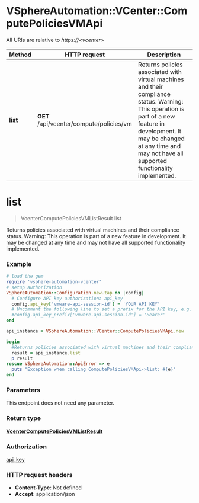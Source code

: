 # VSphereAutomation::VCenter::ComputePoliciesVMApi

All URIs are relative to *https://&lt;vcenter&gt;*

Method | HTTP request | Description
------------- | ------------- | -------------
[**list**](ComputePoliciesVMApi.md#list) | **GET** /api/vcenter/compute/policies/vm | Returns policies associated with virtual machines and their compliance status. Warning: This operation is part of a new feature in development. It may be changed at any time and may not have all supported functionality implemented.


# **list**
> VcenterComputePoliciesVMListResult list

Returns policies associated with virtual machines and their compliance status. Warning: This operation is part of a new feature in development. It may be changed at any time and may not have all supported functionality implemented.

### Example
```ruby
# load the gem
require 'vsphere-automation-vcenter'
# setup authorization
VSphereAutomation::Configuration.new.tap do |config|
  # Configure API key authorization: api_key
  config.api_key['vmware-api-session-id'] = 'YOUR API KEY'
  # Uncomment the following line to set a prefix for the API key, e.g. 'Bearer' (defaults to nil)
  #config.api_key_prefix['vmware-api-session-id'] = 'Bearer'
end

api_instance = VSphereAutomation::VCenter::ComputePoliciesVMApi.new

begin
  #Returns policies associated with virtual machines and their compliance status. Warning: This operation is part of a new feature in development. It may be changed at any time and may not have all supported functionality implemented.
  result = api_instance.list
  p result
rescue VSphereAutomation::ApiError => e
  puts "Exception when calling ComputePoliciesVMApi->list: #{e}"
end
```

### Parameters
This endpoint does not need any parameter.

### Return type

[**VcenterComputePoliciesVMListResult**](VcenterComputePoliciesVMListResult.md)

### Authorization

[api_key](../README.md#api_key)

### HTTP request headers

 - **Content-Type**: Not defined
 - **Accept**: application/json




